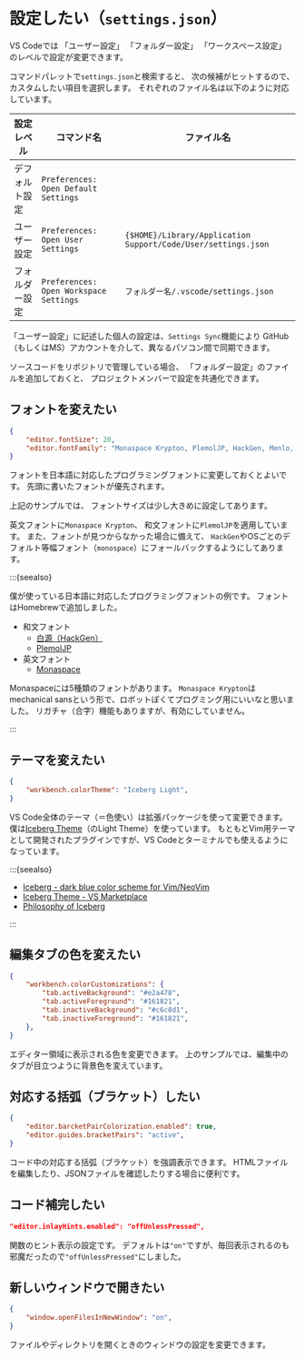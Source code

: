 # 設定したい（``settings.json``）

VS Codeでは
「ユーザー設定」
「フォルダー設定」
「ワークスペース設定」
のレベルで設定が変更できます。

コマンドパレットで``settings.json``と検索すると、
次の候補がヒットするので、カスタムしたい項目を選択します。
それぞれのファイル名は以下のように対応しています。

| 設定レベル | コマンド名 | ファイル名 |
|---|---|---|
| デフォルト設定 | ``Preferences: Open Default Settings`` | |
| ユーザー設定 | ``Preferences: Open User Settings`` | ``{$HOME}/Library/Application Support/Code/User/settings.json`` |
| フォルダー設定 | ``Preferences: Open Workspace Settings`` | ``フォルダー名/.vscode/settings.json`` |

「ユーザー設定」に記述した個人の設定は、``Settings Sync``機能により
GitHub（もしくはMS）アカウントを介して、異なるパソコン間で同期できます。

ソースコードをリポジトリで管理している場合、
「フォルダー設定」のファイルを追加しておくと、
プロジェクトメンバーで設定を共通化できます。

## フォントを変えたい

```json
{
    "editor.fontSize": 20,
    "editor.fontFamily": "Monaspace Krypton, PlemolJP, HackGen, Menlo, Consolas, monospace",
}
```

フォントを日本語に対応したプログラミングフォントに変更しておくとよいです。
先頭に書いたフォントが優先されます。

上記のサンプルでは、
フォントサイズは少し大きめに設定してあります。

英文フォントに``Monaspace Krypton``、
和文フォントに``PlemolJP``を適用しています。
また、フォントが見つからなかった場合に備えて、
``HackGen``やOSごとのデフォルト等幅フォント（``monospace``）にフォールバックするようにしてあります。

:::{seealso}

僕が使っている日本語に対応したプログラミングフォントの例です。
フォントはHomebrewで追加しました。

- 和文フォント
  - [白源（HackGen）](https://github.com/yuru7/HackGen)
  - [PlemolJP](https://github.com/yuru7/PlemolJP)
- 英文フォント
  - [Monaspace](https://monaspace.githubnext.com/)

Monaspaceには5種類のフォントがあります。
``Monaspace Krypton``はmechanical sansという形で、ロボットぽくてプログミング用にいいなと思いました。
リガチャ（合字）機能もありますが、有効にしていません。

:::

## テーマを変えたい

```json
{
    "workbench.colorTheme": "Iceberg Light",
}
```

VS Code全体のテーマ（＝色使い）は拡張パッケージを使って変更できます。
僕は[Iceberg Theme](https://marketplace.visualstudio.com/items?itemName=cocopon.iceberg-theme)（のLight Theme）を使っています。
もともとVim用テーマとして開発されたプラグインですが、VS Codeとターミナルでも使えるようになっています。

:::{seealso}

- [Iceberg - dark blue color scheme for Vim/NeoVim](https://cocopon.github.io/iceberg.vim/)
- [Iceberg Theme - VS Marketplace](https://marketplace.visualstudio.com/items?itemName=cocopon.iceberg-theme)
- [Philosophy of Iceberg](https://speakerdeck.com/cocopon/creating-your-lovely-color-scheme)

:::

## 編集タブの色を変えたい

```json
{
    "workbench.colorCustomizations": {
        "tab.activeBackground": "#e2a478",
        "tab.activeForeground": "#161821",
        "tab.inactiveBackground": "#c6c8d1",
        "tab.inactiveForeground": "#161821",
    },
}
```

エディター領域に表示される色を変更できます。
上のサンプルでは、編集中のタブが目立つように背景色を変えています。

## 対応する括弧（ブラケット）したい

```json
{
    "editor.barcketPairColorization.enabled": true,
    "editor.guides.bracketPairs": "active",
}
```

コード中の対応する括弧（ブラケット）を強調表示できます。
HTMLファイルを編集したり、JSONファイルを確認したりする場合に便利です。

## コード補完したい

```json
"editor.inlayHints.enabled": "offUnlessPressed",
```

関数のヒント表示の設定です。
デフォルトは``"on"``ですが、毎回表示されるのも
邪魔だったので``"offUnlessPressed"``にしました。

## 新しいウィンドウで開きたい

```json
{
    "window.openFilesInNewWindow": "on",
}
```

ファイルやディレクトリを開くときのウィンドウの設定を変更できます。

